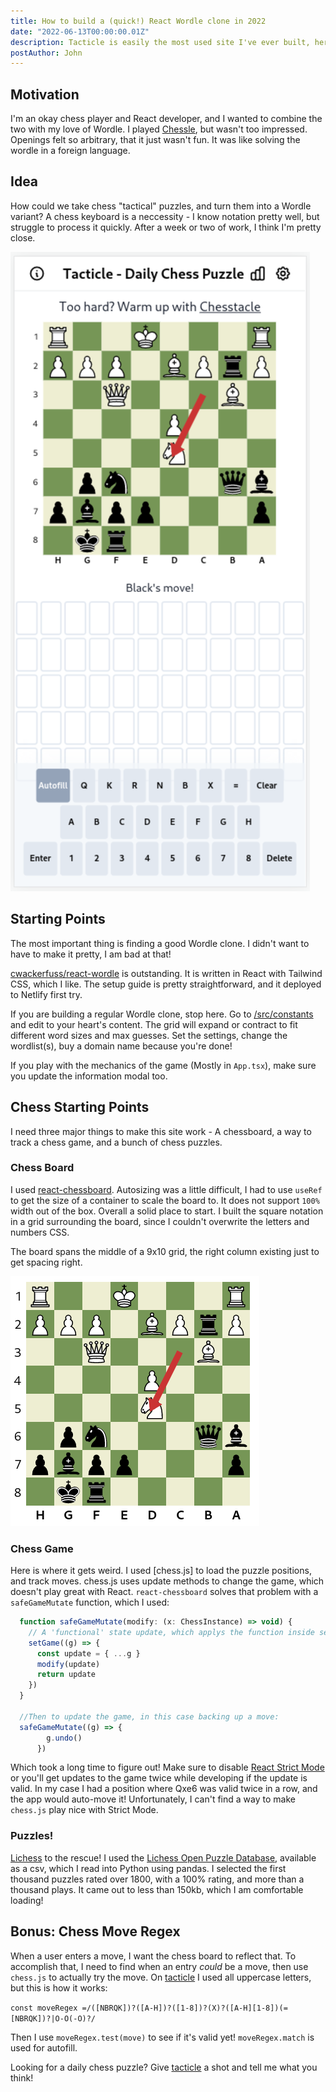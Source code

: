 ```yaml
---
title: How to build a (quick!) React Wordle clone in 2022
date: "2022-06-13T00:00:00.01Z"
description: Tacticle is easily the most used site I've ever built, here's the tools that I used, and some lessons learned!
postAuthor: John
---
```


## Motivation

I'm an okay chess player and React developer, and I wanted to combine the two with my love of Wordle. I played [Chessle](https://jackli.gg/chessle/), but wasn't too impressed. Openings felt so arbitrary, that it just wasn't fun. It was like solving the wordle in a foreign language.

## Idea

How could we take chess "tactical" puzzles, and turn them into a Wordle variant? A chess keyboard is a neccessity - I know notation pretty well, but struggle to process it quickly. After a week or two of work, I think I'm pretty close.

![Game Sample](./game.png)

## Starting Points

The most important thing is finding a good Wordle clone. I didn't want to have to make it pretty, I am bad at that!

[cwackerfuss/react-wordle](https://github.com/cwackerfuss/react-wordle) is outstanding. It is written in React with Tailwind CSS, which I like. The setup guide is pretty straightforward, and it deployed to Netlify first try.

If you are building a regular Wordle clone, stop here. Go to [/src/constants](https://github.com/cwackerfuss/react-wordle/tree/main/src/constants) and edit to your heart's content. The grid will expand or contract to fit different word sizes and max guesses. Set the settings, change the wordlist(s), buy a domain name because you're done!

If you play with the mechanics of the game (Mostly in `App.tsx`), make sure you update the information modal too.

## Chess Starting Points

I need three major things to make this site work - A chessboard, a way to track a chess game, and a bunch of chess puzzles.

### Chess Board

I used [react-chessboard](https://github.com/Clariity/react-chessboard). Autosizing was a little difficult, I had to use `useRef` to get the size of a container to scale the board to. It does not support `100%` width out of the box. Overall a solid place to start. I built the square notation in a grid surrounding the board, since I couldn't overwrite the letters and numbers CSS.

The board spans the middle of a 9x10 grid, the right column existing just to get spacing right.

![Chess Board Example](./board.png)

### Chess Game

Here is where it gets weird. I used [chess.js] to load the puzzle positions, and track moves. chess.js uses update methods to change the game, which doesn't play great with React. `react-chessboard` solves that problem with a `safeGameMutate` function, which I used:

```js
  function safeGameMutate(modify: (x: ChessInstance) => void) {
    // A 'functional' state update, which applys the function inside setGame to the old state
    setGame((g) => {
      const update = { ...g }
      modify(update)
      return update
    })
  }

  //Then to update the game, in this case backing up a move:
  safeGameMutate((g) => {
        g.undo()
      })
```

Which took a long time to figure out! Make sure to disable [React Strict Mode](/why-react-functions-run-twice/) or you'll get updates to the game twice while developing if the update is valid. In my case I had a position where Qxe6 was valid twice in a row, and the app would auto-move it! Unfortunately, I can't find a way to make `chess.js` play nice with Strict Mode.

### Puzzles!

[Lichess](https://lichess.org) to the rescue! I used the [Lichess Open Puzzle Database](https://database.lichess.org/#puzzles), available as a csv, which I read into Python using pandas. I selected the first thousand puzzles rated over 1800, with a 100% rating, and more than a thousand plays. It came out to less than 150kb, which I am comfortable loading!

## Bonus: Chess Move Regex

When a user enters a move, I want the chess board to reflect that. To accomplish that, I need to find when an entry *could* be a move, then use `chess.js` to actually try the move. On [tacticle](https://tacticle.co) I used all uppercase letters, but this is how it works:

`const moveRegex =/([NBRQK])?([A-H])?([1-8])?(X)?([A-H][1-8])(=[NBRQK])?|O-O(-O)?/`

Then I use `moveRegex.test(move)` to see if it's valid yet! `moveRegex.match` is used for autofill.

Looking for a daily chess puzzle? Give [tacticle](https://tacticle.co) a shot and tell me what you think!
